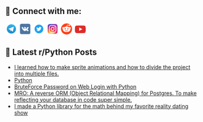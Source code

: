 ## 🔎 Connect with me:
[<img src="https://github.com/bullbesh/bullbesh/blob/main/images/Telegram.png" width="32" height="32" />](https://t.me/bullbesh)
[<img src="https://github.com/bullbesh/bullbesh/blob/main/images/VK.png" width="32" height="32" />](https://vk.com/bullbesh)
[<img src="https://github.com/bullbesh/bullbesh/blob/main/images/Twitter.png" width="32" height="32" />](https://twitter.com/bullbesh1)
[<img src="https://github.com/bullbesh/bullbesh/blob/main/images/Instagram.png" width="32" height="32" />](https://www.instagram.com/bullbesh)
[<img src="https://github.com/bullbesh/bullbesh/blob/main/images/Reddit.png" width="32" height="32" />](https://www.reddit.com/user/bullbesh)
[<img src="https://github.com/bullbesh/bullbesh/blob/main/images/YouTube.png" width="32" height="32" />](https://www.youtube.com/channel/UCtfjRs6uzgq5mfm8S06WTcg)

## 📕 Latest r/Python Posts
<!-- BLOG-POST-LIST:START -->
- [I learned how to make sprite animations and how to divide the project into multiple files.](https://www.reddit.com/r/Python/comments/10oc9gs/i_learned_how_to_make_sprite_animations_and_how/)
- [Python](https://www.reddit.com/r/Python/comments/10oc046/python/)
- [BruteForce Password on Web Login with Python](https://www.reddit.com/r/Python/comments/10oayrt/bruteforce_password_on_web_login_with_python/)
- [MRO: A reverse ORM &lpar;Object Relational Mapping&rpar; for Postgres. To make reflecting your database in code super simple.](https://www.reddit.com/r/Python/comments/10o9sb9/mro_a_reverse_orm_object_relational_mapping_for/)
- [I made a Python library for the math behind my favorite reality dating show](https://www.reddit.com/r/Python/comments/10o9m2w/i_made_a_python_library_for_the_math_behind_my/)
<!-- BLOG-POST-LIST:END -->
